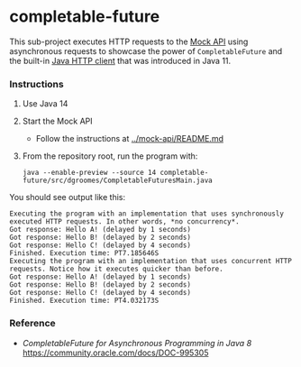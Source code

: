 # completable-future

This sub-project executes HTTP requests to the [Mock API](../mock-api) using asynchronous requests to showcase the power
of `CompletableFuture` and the built-in [Java HTTP client](https://openjdk.java.net/groups/net/httpclient/intro.html) 
that was introduced in Java 11.

### Instructions

1. Use Java 14
1. Start the Mock API
    * Follow the instructions at [../mock-api/README.md](../mock-api/README.md)
1. From the repository root, run the program with:
   
   `java --enable-preview --source 14 completable-future/src/dgroomes/CompletableFuturesMain.java`
   
You should see output like this:

```
Executing the program with an implementation that uses synchronously executed HTTP requests. In other words, *no concurrency*.
Got response: Hello A! (delayed by 1 seconds)
Got response: Hello B! (delayed by 2 seconds)
Got response: Hello C! (delayed by 4 seconds)
Finished. Execution time: PT7.185646S
Executing the program with an implementation that uses concurrent HTTP requests. Notice how it executes quicker than before.
Got response: Hello A! (delayed by 1 seconds)
Got response: Hello B! (delayed by 2 seconds)
Got response: Hello C! (delayed by 4 seconds)
Finished. Execution time: PT4.032173S
```

### Reference 

* _CompletableFuture for Asynchronous Programming in Java 8_ <https://community.oracle.com/docs/DOC-995305>